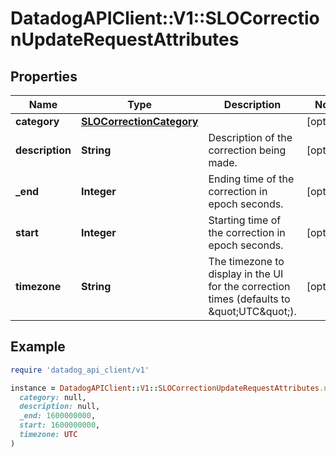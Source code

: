 # DatadogAPIClient::V1::SLOCorrectionUpdateRequestAttributes

## Properties

| Name            | Type                                                  | Description                                                                                 | Notes      |
| --------------- | ----------------------------------------------------- | ------------------------------------------------------------------------------------------- | ---------- |
| **category**    | [**SLOCorrectionCategory**](SLOCorrectionCategory.md) |                                                                                             | [optional] |
| **description** | **String**                                            | Description of the correction being made.                                                   | [optional] |
| **\_end**       | **Integer**                                           | Ending time of the correction in epoch seconds.                                             | [optional] |
| **start**       | **Integer**                                           | Starting time of the correction in epoch seconds.                                           | [optional] |
| **timezone**    | **String**                                            | The timezone to display in the UI for the correction times (defaults to \&quot;UTC\&quot;). | [optional] |

## Example

```ruby
require 'datadog_api_client/v1'

instance = DatadogAPIClient::V1::SLOCorrectionUpdateRequestAttributes.new(
  category: null,
  description: null,
  _end: 1600000000,
  start: 1600000000,
  timezone: UTC
)
```
